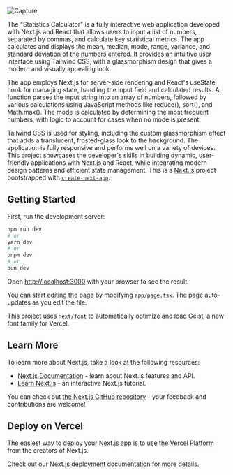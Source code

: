 
![Capture](https://github.com/user-attachments/assets/1fea4736-e94d-4494-9d65-fee360fe4b8a)


The "Statistics Calculator" is a fully interactive web application developed with Next.js and React that allows users to input a list of numbers, separated by commas, and calculate key statistical metrics. The app calculates and displays the mean, median, mode, range, variance, and standard deviation of the numbers entered. It provides an intuitive user interface using Tailwind CSS, with a glassmorphism design that gives a modern and visually appealing look.

The app employs Next.js for server-side rendering and React's useState hook for managing state, handling the input field and calculated results. A function parses the input string into an array of numbers, followed by various calculations using JavaScript methods like reduce(), sort(), and Math.max(). The mode is calculated by determining the most frequent numbers, with logic to account for cases when no mode is present.

Tailwind CSS is used for styling, including the custom glassmorphism effect that adds a translucent, frosted-glass look to the background. The application is fully responsive and performs well on a variety of devices. This project showcases the developer's skills in building dynamic, user-friendly applications with Next.js and React, while integrating modern design patterns and efficient state management.
This is a [Next.js](https://nextjs.org) project bootstrapped with [`create-next-app`](https://nextjs.org/docs/app/api-reference/cli/create-next-app).

## Getting Started

First, run the development server:

```bash
npm run dev
# or
yarn dev
# or
pnpm dev
# or
bun dev
```

Open [http://localhost:3000](http://localhost:3000) with your browser to see the result.

You can start editing the page by modifying `app/page.tsx`. The page auto-updates as you edit the file.

This project uses [`next/font`](https://nextjs.org/docs/app/building-your-application/optimizing/fonts) to automatically optimize and load [Geist](https://vercel.com/font), a new font family for Vercel.

## Learn More

To learn more about Next.js, take a look at the following resources:

- [Next.js Documentation](https://nextjs.org/docs) - learn about Next.js features and API.
- [Learn Next.js](https://nextjs.org/learn) - an interactive Next.js tutorial.

You can check out [the Next.js GitHub repository](https://github.com/vercel/next.js) - your feedback and contributions are welcome!

## Deploy on Vercel

The easiest way to deploy your Next.js app is to use the [Vercel Platform](https://vercel.com/new?utm_medium=default-template&filter=next.js&utm_source=create-next-app&utm_campaign=create-next-app-readme) from the creators of Next.js.

Check out our [Next.js deployment documentation](https://nextjs.org/docs/app/building-your-application/deploying) for more details.
